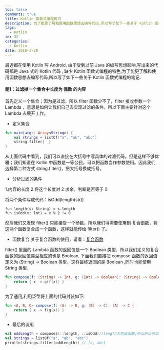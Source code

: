 ```yaml
---
toc: false
comments: true
title: Kotlin 函数式编程练习
description: 为了能更了解和使用函数思想去编写代码,所以写了如下一些关于 Kotlin 函数式编程的笔记
tags:
  - Kotlin
id: 32
categories:
  - Kotlin
date: 2018-3-28
---
```


最近都在使用 Kotlin 写 Android, 由于受到以前 Java 的编写思想影响,写出来的代码都是 Java 式的 Kotlin 代码 , 缺少 Kotlin 函数式编程的特色,为了能更了解和使用函数思想去编写代码,所以写了如下一些关于 Kotlin 函数式编程的笔记.


#### 题1：过滤掉一个集合中长度为 偶数 的内容

首先定义一个集合；因为是过滤，所以 filter 函数少不了，filter 接收参数一个  Lambda ，意思是如何让我们自己去实现过滤的条件。所以下面主要针对这个 Lambda 去展开工作。

- 定义集合

```kotlin
fun main(args: Array<String>) {
    val strings = listOf("a", "ab", "abc")
	string.filter{  }
}

```

从上面代码中看到，我们可以直接在大括号中写具体的过滤代码，但是这样不够优雅；我们知道在 Kotlin 中函数是一等公民，可以把函数当作参数使用。因此我们选择第二种方式 string.filter()，把大括号换成括号。

- 分析过滤的条件

1.内容的长度
2.将这个长度对 2 求余，判断是否等于 0

将两个条件写成代码：isOdd(length(str))
```kontlin
fun length(s: String) = s.length
fun isOdd(x: Int) = x % 2 != 0
```

然后我们又发现 filter() 只能接受一个参数，所以我们得需要使用到 复合函数，将这两个函数复合成一个函数，这样就能传给 filter() 了。

- 函数复合
关于复合函数的使用，请看：[复合函数](https://moshuanghua.com/2017/08/21/12-Kotlin%20%E5%87%BD%E6%95%B0%E5%A4%8D%E5%90%88-%E7%AC%94%E8%AE%B0/)

filter() 里面的 Lambda 函数的返回值是一个 Boolean 类型，所以我们定义的复合函数的返回值类型相应的也是 Boolean, 下面我们直接把 compose 函数的返回值定义为  (String) -> Boolean 类型，这样最终返回的是 Boolean ,同时也能使用 String 类型.

```kotlin
fun compose(f: (String) -> Int, g: (Int) -> Boolean): (String) -> Boolean {
    return { x -> g(f(x)) }
}
```

为了通用,利用泛型将上面的代码封装如下:
```kotlin
fun <A, B, C> compose(f: (A) -> B, g: (B) -> C): (A) -> C {
    return { x -> f(g(x)) }
}
```

- 最后的调用

```kotlin
val oddLength = compose3(::length, ::isOdd)//length为包级函数,所以所以可以用 ::
val strings = listOf("a", "ab", "abc")
println(strings.filter(oddLength)) // [a, abc]
```